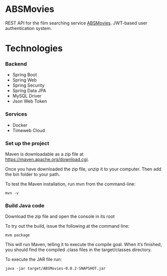# ABSMovies

REST API for the film searching service [ABSMovies](https://github.com/Maksewsha/ABSMovies).
JWT-based user authentication system.

# Technologies

### Backend
* Spring Boot
* Spring Web
* Spring Security
* Spring Data JPA
* MySQL Driver
* Json Web Token

### Services
* Docker
* Timeweb Cloud


### Set up the project
Maven is downloadable as a zip file at https://maven.apache.org/download.cgi.

Once you have downloaded the zip file, unzip it to your computer. Then add the bin folder to your path.

To test the Maven installation, run mvn from the command-line:

`mvn -v`


### Build Java code
Download the zip file and open the console in its root

To try out the build, issue the following at the command line:

`mvm package`

This will run Maven, telling it to execute the compile goal. When it’s finished, you should 
find the compiled .class files in the target/classes directory.

To execute the JAR file run:

`java -jar target/ABSMovies-0.0.2-SNAPSHOT.jar`


